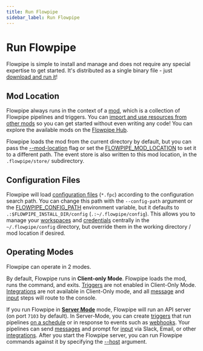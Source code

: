 ```yaml
---
title: Run Flowpipe
sidebar_label: Run Flowpipe
---
```


# Run Flowpipe

Flowpipe is simple to install and manage and does not require any special expertise to get started.  It's distributed as a single binary file - just [download and run it](/downloads)!

## Mod Location
Flowpipe always runs in the context of a [mod](/docs/build), which is a collection of Flowpipe pipelines and triggers.  You can [import and use resources from other mods](/docs/build/mod-dependencies) so you can get started without even writing any code! You can explore the available mods on the [Flowpipe Hub](https://hub.flowpipe.io/).

Flowpipe loads the mod from the current directory by default, but you can pass the [--mod-location](/docs/reference/cli) flag or set the [FLOWPIPE_MOD_LOCATION](/docs/reference/env-vars/flowpipe_mod_location) to set it to a different path.  The event store is also written to this mod location, in the `.flowpipe/store/` subdirectory.

## Configuration Files
Flowpipe will load [configuration files](/docs/reference/config-files) (`*.fpc`) according to the configuration search path.  You can change this path with the `--config-path` argument or the [FLOWPIPE_CONFIG_PATH](/docs/reference/env-vars/flowpipe_config_path) environment variable, but it defaults to `.:$FLOWPIPE_INSTALL_DIR/config` (`.:~/.flowpipe/config`).  This allows you to manage your [workspaces](/docs/run/workspaces) and [credentials](/docs/run/credentials) centrally in the `~/.flowpipe/config` directory, but override them in the working directory / mod location if desired.


## Operating Modes

Flowpipe can operate in 2 modes.

By default, Flowpipe runs in **Client-only Mode**.  Flowpipe loads the mod, runs the command, and exits. [Triggers](/docs/build/triggers) are not enabled in Client-Only Mode.  [Integrations](/docs/reference/config-files/integration/) are not available in Client-Only mode, and all [message](/docs/flowpipe-hcl/step/message) and [input](/docs/flowpipe-hcl/step/input) steps will route to the console.

If you run Flowpipe in **[Server Mode](/docs/run/server)** mode, Flowpipe will run an API server (on port `7103` by default).  In Server-Mode, you can create [triggers](/docs/flowpipe-hcl/trigger) that run pipelines [on a schedule](/docs/flowpipe-hcl/trigger/schedule) or in response to events such as [webhooks](/docs/flowpipe-hcl/trigger/http).  Your pipelines can send [messages](/docs/flowpipe-hcl/step/message) and prompt for [input](/docs/flowpipe-hcl/step/input) via Slack, Email, or other [integrations](/docs/reference/config-files/integration/). After you start the Flowpipe server, you can run Flowpipe commands against it by specifying the [--host](/docs/reference/cli) argument.
